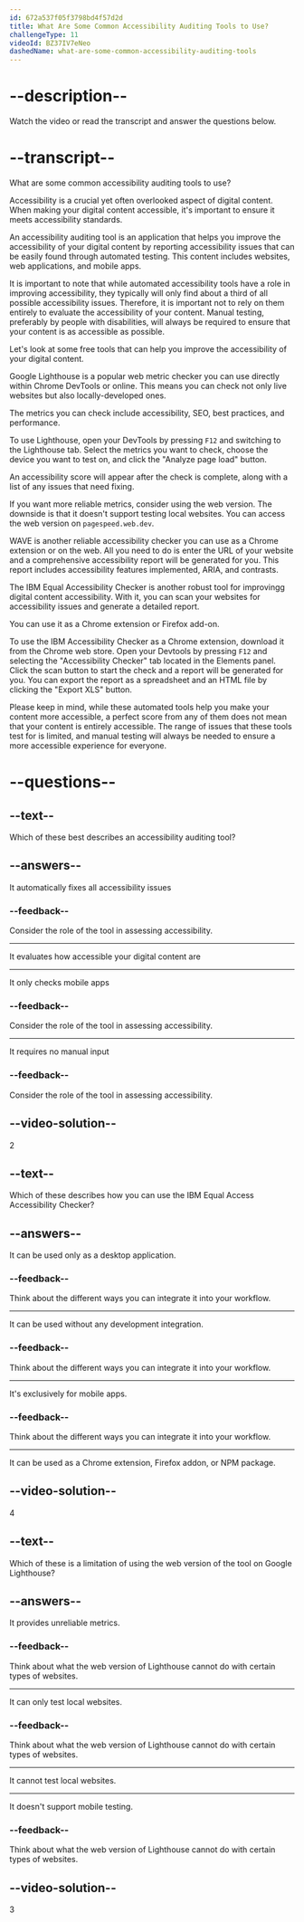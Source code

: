 ```yaml
---
id: 672a537f05f3798bd4f57d2d
title: What Are Some Common Accessibility Auditing Tools to Use?
challengeType: 11
videoId: BZ37IV7eNeo
dashedName: what-are-some-common-accessibility-auditing-tools
---
```


# --description--

Watch the video or read the transcript and answer the questions below.

# --transcript--

What are some common accessibility auditing tools to use?

Accessibility is a crucial yet often overlooked aspect of digital content. When making your digital content accessible, it's important to ensure it meets accessibility standards.

An accessibility auditing tool is an application that helps you improve the accessibility of your digital content by reporting accessibility issues that can be easily found through automated testing. This content includes websites, web applications, and mobile apps.

It is important to note that while automated accessibility tools have a role in improving accessibility, they typically will only find about a third of all possible accessibility issues. Therefore, it is important not to rely on them entirely to evaluate the accessibility of your content. Manual testing, preferably by people with disabilities, will always be required to ensure that your content is as accessible as possible.

Let's look at some free tools that can help you improve the accessibility of your digital content.

Google Lighthouse is a popular web metric checker you can use directly within Chrome DevTools or online. This means you can check not only live websites but also locally-developed ones.

The metrics you can check include accessibility, SEO, best practices, and performance.

To use Lighthouse, open your DevTools by pressing `F12` and switching to the Lighthouse tab.
Select the metrics you want to check, choose the device you want to test on, and click the "Analyze page load" button.

An accessibility score will appear after the check is complete, along with a list of any issues that need fixing.

If you want more reliable metrics, consider using the web version. The downside is that it doesn't support testing local websites. You can access the web version on `pagespeed.web.dev`.

WAVE is another reliable accessibility checker you can use as a Chrome extension or on the web. All you need to do is enter the URL of your website and a comprehensive accessibility report will be generated for you. This report includes accessibility features implemented, ARIA, and contrasts.

The IBM Equal Accessibility Checker is another robust tool for improvingg digital content accessibility. With it, you can scan your websites for accessibility issues and generate a detailed report.

You can use it as a Chrome extension or Firefox add-on.

To use the IBM Accessibility Checker as a Chrome extension, download it from the Chrome web store. Open your Devtools by pressing `F12` and selecting the "Accessibility Checker" tab located in the Elements panel. Click the scan button to start the check and a report will be generated for you. You can export the report as a spreadsheet and an HTML file by clicking the "Export XLS" button.

Please keep in mind, while these automated tools help you make your content more accessible, a perfect score from any of them does not mean that your content is entirely accessible. The range of issues that these tools test for is limited, and manual testing will always be needed to ensure a more accessible experience for everyone.

# --questions--

## --text--

Which of these best describes an accessibility auditing tool?

## --answers--

It automatically fixes all accessibility issues

### --feedback--

Consider the role of the tool in assessing accessibility.

---

It evaluates how accessible your digital content are

---

It only checks mobile apps

### --feedback--

Consider the role of the tool in assessing accessibility.

---

It requires no manual input

### --feedback--

Consider the role of the tool in assessing accessibility.

## --video-solution--

2

## --text--

Which of these describes how you can use the IBM Equal Access Accessibility Checker?

## --answers--

It can be used only as a desktop application.

### --feedback--

Think about the different ways you can integrate it into your workflow.

---

It can be used without any development integration.

### --feedback--

Think about the different ways you can integrate it into your workflow.

---

It's exclusively for mobile apps.

### --feedback--

Think about the different ways you can integrate it into your workflow.

---

It can be used as a Chrome extension, Firefox addon, or NPM package.

## --video-solution--

4

## --text--

Which of these is a limitation of using the web version of the tool on Google Lighthouse?

## --answers--

It provides unreliable metrics.

### --feedback--

Think about what the web version of Lighthouse cannot do with certain types of websites.

---

It can only test local websites.

### --feedback--

Think about what the web version of Lighthouse cannot do with certain types of websites.

---

It cannot test local websites.

---

It doesn't support mobile testing.

### --feedback--

Think about what the web version of Lighthouse cannot do with certain types of websites.

## --video-solution--

3
